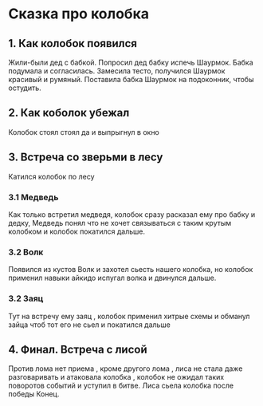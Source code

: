 # Сказка про колобка

## 1. Как колобок появился
Жили-были дед с бабкой.
Попросил дед бабку испечь Шаурмок.
Бабка подумала и согласилась. Замесила тесто, получился Шаурмок красивый и румяный.
Поставила бабка Шаурмок на подоконник, чтобы остудить.

## 2. Как коболок убежал
Колобок стоял стоял да и выпрыгнул в окно
## 3. Встреча со зверьми в лесу
Катился колобок по лесу
### 3.1 Медведь
Как только встретил медведя, колобок сразу расказал ему про бабку и дедку, Медведь понял что не хочет связываться с таким крутым колобком и колобок покатился дальше.
### 3.2 Волк
Появился из кустов Волк и захотел сьесть нашего колобка, но колобок применил навыки айкидо испугал волка и двинулся дальше.
### 3.2 Заяц
Тут на встречу ему заяц , колобок применил хитрые схемы и обманул зайца чтоб тот его не сьел и покатился дальше
## 4. Финал. Встреча с лисой
Против лома нет приема , кроме другого лома , лиса не стала даже разговаривать и атаковала колобка , колобок не ожидал таких поворотов событий и уступил в битве. Лиса сьела колобка после победы Конец.